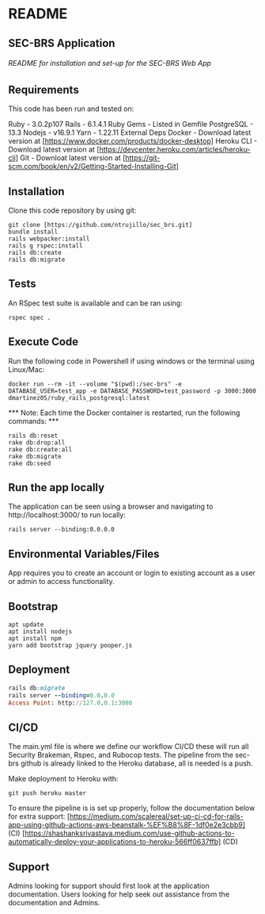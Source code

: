 # README
## SEC-BRS Application
###### README for installation and set-up for the SEC-BRS Web App

## Requirements
This code has been run and tested on:

Ruby - 3.0.2p107
Rails - 6.1.4.1
Ruby Gems - Listed in Gemfile
PostgreSQL - 13.3
Nodejs - v16.9.1
Yarn - 1.22.11
External Deps
Docker - Download latest version at [https://www.docker.com/products/docker-desktop]
Heroku CLI - Download latest version at [https://devcenter.heroku.com/articles/heroku-cli]
Git - Downloat latest version at [https://git-scm.com/book/en/v2/Getting-Started-Installing-Git]

## Installation
Clone this code repository by using git:

```
git clone [https://github.com/ntrujillo/sec_brs.git]
bundle install
rails webpacker:install
rails g rspec:install
rails db:create
rails db:migrate
```

## Tests
An RSpec test suite is available and can be ran using:

```
rspec spec .
```

## Execute Code
Run the following code in Powershell if using windows or the terminal using Linux/Mac:

```
docker run --rm -it --volume "$(pwd):/sec-brs" -e DATABASE_USER=test_app -e DATABASE_PASSWORD=test_password -p 3000:3000 dmartinez05/ruby_rails_postgresql:latest
```

*** Note: Each time the Docker container is restarted, run the following commands: ***

```
rails db:reset
rake db:drop:all
rake db:create:all
rake db:migrate
rake db:seed
```

## Run the app locally
The application can be seen using a browser and navigating to http://localhost:3000/ to run locally:

```
rails server --binding:0.0.0.0
```

## Environmental Variables/Files
App requires you to create an account or login to existing account as a user or admin to access functionality. 

## Bootstrap

```
apt update
apt install nodejs
apt install npm
yarn add bootstrap jquery pooper.js
```

## Deployment

```ruby
rails db:migrate
rails server --binding=0.0.0.0
Access Point: http://127.0.0.1:3000
```

## CI/CD
The main.yml file is where we define our workflow CI/CD these will run all Security Brakeman, Rspec, and Rubocop tests. The pipeline from the sec-brs github is already linked to the Heroku database, all is needed is a push.


Make deployment to Heroku with:

```
git push heroku master
```

To ensure the pipeline is is set up properly, follow the documentation below for extra support:
[https://medium.com/scalereal/set-up-ci-cd-for-rails-app-using-github-actions-aws-beanstalk-%EF%B8%8F-1df0e2e3cbb9] (CI)
[https://shashanksrivastava.medium.com/use-github-actions-to-automatically-deploy-your-applications-to-heroku-566ff0637ffb] (CD)

## Support
Admins looking for support should first look at the application documentation. Users looking for help seek out assistance from the documentation and Admins.

